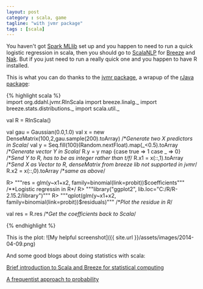 ```yaml
---
layout: post
category : scala, game
tagline: "with jvmr package"
tags : [scala]
---
```


You haven't got [Spark MLlib](http://spark.apache.org/mllib/) set up and you happen to need to run a quick logistic regression in scala, then you should go to [ScalaNLP](http://www.scalanlp.org/) for [Breeze](https://github.com/scalanlp/breeze) and [Nak](https://github.com/scalanlp/nak). But if you just need to run a really quick one and you happen to have R installed.

<!--more-->

This is what you can do thanks to the [jvmr package](http://dahl.byu.edu/software/jvmr/), a wrapup of the [rJava package](http://cran.r-project.org/web/packages/rJava/index.html):

{% highlight scala %}  
import org.ddahl.jvmr.RInScala
import breeze.linalg._
import breeze.stats.distributions._
import scala.util._

val R = RInScala()

val gau = Gaussian(0.0,1.0)
val x = new DenseMatrix(100,2,gau.sample(200).toArray)         /**Generate two X predictors in Scala*/
val y = Seq.fill(100)(Random.nextFloat).map(_<0.5).toArray       /**Generate vector Y in Scala*/
R.y  = y map {case true => 1 case _ => 0}   /**Send Y to R, has to be as integer rather than t/f*/
R.x1 = x(::,1).toArray /**Send X as Vector to R, denseMatrix from breeze lib not supported in jvmr*/
R.x2 = x(::,0).toArray /**same as above*/

R> """res = glm(y~x1+x2, family=binomial(link=probit))$coefficients"""  /**Logistic regressin in R*/
R> """library("ggplot2", lib.loc="C:/R/R-2.15.2/library")"""
R> """qplot(glm(y~x1+x2, family=binomial(link=probit))$residuals)"""   /**Plot the residue in R*/

val res = R.res /**Get the coefficients back to Scala*/

{% endhighlight %}

This is the plot:
![My helpful screenshot]({{ site.url }}/assets/images/2014-04-09.png)

And some good blogs about doing statistics with scala:

[Brief introduction to Scala and Breeze for statistical computing](http://darrenjw.wordpress.com/2013/12/30/brief-introduction-to-scala-and-breeze-for-statistical-computing/)

[A frequentist approach to probability](http://jliszka.github.io/2013/08/12/a-frequentist-approach-to-probability.html)
